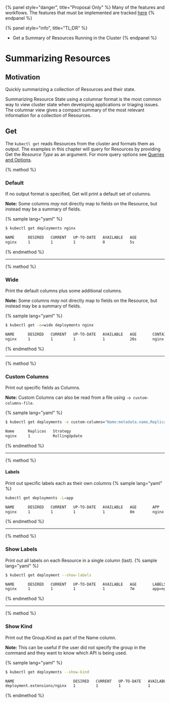 {% panel style="danger", title="Proposal Only" %}
Many of the features and workflows.  The features that must be implemented
are tracked [here](https://github.com/kubernetes/kubectl/projects/7)
{% endpanel %}

{% panel style="info", title="TL;DR" %}
- Get a Summary of Resources Running in the Cluster
{% endpanel %}

# Summarizing Resources

## Motivation

Quickly summarizing a collection of Resources and their state.

Summarizing Resource State using a columnar format is the most common way to view cluster
state when developing applications or triaging issues.  The columnar view gives a compact
summary of the most relevant information for a collection of Resources.

## Get

The `kubectl get` reads Resources from the cluster and formats them as output.  The examples in
this chapter will query for Resources by providing Get the *Resource Type* as an argument.
For more query options see [Queries and Options](debugging_queries.md).

{% method %}
### Default

If no output format is specified, Get will print a default set of columns.

**Note:** Some columns *may* not directly map to fields on the Resource, but instead may
be a summary of fields.

{% sample lang="yaml" %}

```bash
$ kubectl get deployments nginx
```

```bash
NAME      DESIRED   CURRENT   UP-TO-DATE   AVAILABLE   AGE
nginx     1         1         1            0           5s
```

{% endmethod %}

---

{% method %}
### Wide

Print the default columns plus some additional columns.

**Note:** Some columns *may* not directly map to fields on the Resource, but instead may
be a summary of fields.

{% sample lang="yaml" %}

```bash
$ kubectl get -o=wide deployments nginx
```

```bash
NAME      DESIRED   CURRENT   UP-TO-DATE   AVAILABLE   AGE       CONTAINERS   IMAGES    SELECTOR
nginx     1         1         1            1           26s       nginx        nginx     app=nginx
```

{% endmethod %}

---

{% method %}
### Custom Columns

Print out specific fields as Columns.

**Note:** Custom Columns can also be read from a file using `-o custom-columns-file`.

{% sample lang="yaml" %}

```bash
$ kubectl get deployments -o custom-columns="Name:metadata.name,Replicas:spec.replicas,Strategy:spec.strategy.type"
```

```bash
Name      Replicas   Strategy
nginx     1          RollingUpdate
```

{% endmethod %}

---

{% method %}
#### Labels

Print out specific labels each as their own columns
{% sample lang="yaml" %}

```bash
kubectl get deployments -L=app
```

```bash
NAME      DESIRED   CURRENT   UP-TO-DATE   AVAILABLE   AGE       APP
nginx     1         1         1            1           8m        nginx
```

{% endmethod %}

---

{% method %}
### Show Labels

Print out all labels on each Resource in a single column (last).
{% sample lang="yaml" %}

```bash
$ kubectl get deployment --show-labels
```

```bash
NAME      DESIRED   CURRENT   UP-TO-DATE   AVAILABLE   AGE       LABELS
nginx     1         1         1            1           7m        app=nginx
```

{% endmethod %}

---

{% method %}
### Show Kind

Print out the Group.Kind as part of the Name column.

**Note:** This can be useful if the user did not specify the group in the command and
they want to know which API is being used.

{% sample lang="yaml" %}

```bash
$ kubectl get deployments --show-kind
```

```bash
NAME                          DESIRED   CURRENT   UP-TO-DATE   AVAILABLE   AGE
deployment.extensions/nginx   1         1         1            1           8m
```

{% endmethod %}

